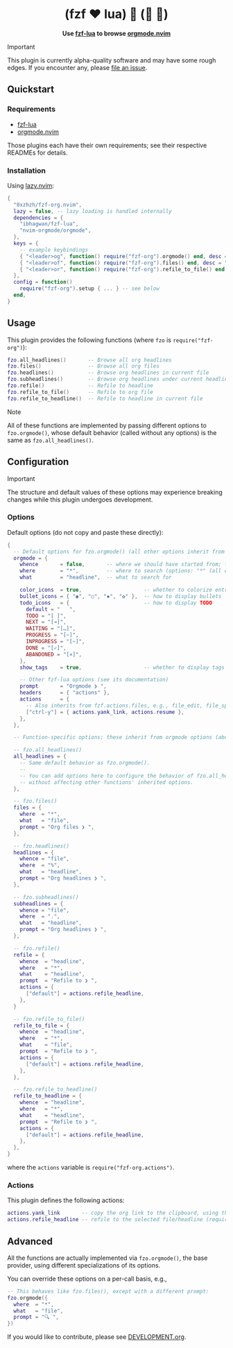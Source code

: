 <div align="center">

# (fzf :heart: lua) :handshake: (:unicorn: :dancers:)

**Use [fzf-lua][fzf-lua] to browse [orgmode.nvim][orgmode.nvim]**

</div>

[fzf-lua]: https://github.com/ibhagwan/fzf-lua
[orgmode.nvim]: https://github.com/nvim-orgmode/orgmode

> [!IMPORTANT]
> This plugin is currently alpha-quality software and may have some rough edges.
> If you encounter any, please [file an issue](https://github.com/0xzhzh/fzf-org.nvim/issues/new).

## Quickstart

### Requirements

- [fzf-lua][fzf-lua]
- [orgmode.nvim][orgmode.nvim]

Those plugins each have their own requirements; see their respective READMEs for details.

### Installation

Using [lazy.nvim](https://github.com/folke/lazy.nvim):

```lua
{
  "0xzhzh/fzf-org.nvim",
  lazy = false, -- lazy loading is handled internally
  dependencies = {
    "ibhagwan/fzf-lua",
    "nvim-orgmode/orgmode",
  },
  keys = {
    -- example keybindings
    { "<leader>og", function() require("fzf-org").orgmode() end, desc = "org-browse" },
    { "<leader>of", function() require("fzf-org").files() end, desc = "org-files" },
    { "<leader>or", function() require("fzf-org").refile_to_file() end, desc = "org-refile" },
  },
  config = function()
    require("fzf-org").setup { ... } -- see below
  end,
}
```

## Usage

This plugin provides the following functions (where `fzo` is `require("fzf-org")`):

```lua
fzo.all_headlines()       -- Browse all org headlines
fzo.files()               -- Browse all org files
fzo.headlines()           -- Browse org headlines in current file
fzo.subheadlines()        -- Browse org headlines under current headline/file
fzo.refile()              -- Refile to headline
fzo.refile_to_file()      -- Refile to org file
fzo.refile_to_headline()  -- Refile to headline in current file
```

> [!NOTE]
> All of these functions are implemented by passing different options to `fzo.orgmode()`,
> whose default behavior (called without any options) is the same as `fzo.all_headlines()`.

## Configuration

> [!IMPORTANT]
> The structure and default values of these options may experience breaking changes
> while this plugin undergoes development.

### Options

Default options (do not copy and paste these directly):

```lua
{
  -- Default options for fzo.orgmode() (all other options inherit from this)
  orgmode = {
    whence       = false,       -- where we should have started from; false means don't care
    where        = "*",         -- where to search (options: "*" (all org files), "%" (current file), "." (current headline))
    what         = "headline",  -- what to search for

    color_icons  = true,                    -- whether to colorize entries
    bullet_icons = { "◉", "○", "✸", "✿" },  -- how to display bullets
    todo_icons   = {                        -- how to display TODO
      default = "   ",
      TODO = "[ ]",
      NEXT = "[➔]",
      WAITING = "[…]",
      PROGRESS = "[~]",
      INPROGRESS = "[~]",
      DONE = "[✓]",
      ABANDONED = "[⨯]",
    },
    show_tags    = true,                    -- whether to display tags

    -- Other fzf-lua options (see its documentation)
    prompt       = "Orgmode ❯ ",
    headers      = { "actions" },
    actions      = {
      -- Also inherits from fzf.actions.files, e.g., file_edit, file_split, etc.
      ["ctrl-y"] = { actions.yank_link, actions.resume },
    },
  },

  -- Function-specific options; these inherit from orgmode options (above)

  -- fzo.all_headlines()
  all_headlines = {
    -- Same default behavior as fzo.orgmode().
    --
    -- You can add options here to configure the behavior of fzo.all_headlines()
    -- without affecting other functions' inherited options.
  },

  -- fzo.files()
  files = {
    where  = "*",
    what   = "file",
    prompt = "Org files ❯ ",
  },

  -- fzo.headlines()
  headlines = {
    whence = "file",
    where  = "%",
    what   = "headline",
    prompt = "Org headlines ❯ ",
  },

  -- fzo.subheadlines()
  subheadlines = {
    whence = "file",
    where  = ".",
    what   = "headline",
    prompt = "Org headlines ❯ ",
  },

  -- fzo.refile()
  refile = {
    whence  = "headline",
    where   = "*",
    what    = "headline",
    prompt  = "Refile to ❯ ",
    actions = {
      ["default"] = actions.refile_headline,
    },
  }

  -- fzo.refile_to_file()
  refile_to_file = {
    whence  = "headline",
    where   = "*",
    what    = "file",
    prompt  = "Refile to ❯ ",
    actions = {
      ["default"] = actions.refile_headline,
    },
  },

  -- fzo.refile_to_headline()
  refile_to_headline = {
    whence  = "headline",
    where   = "*",
    what    = "headline",
    prompt  = "Refile to ❯ ",
    actions = {
      ["default"] = actions.refile_headline,
    },
  },
}
```

where the `actions` variable is `require("fzf-org.actions")`.

### Actions

This plugin defines the following actions:

```lua
actions.yank_link       -- copy the org link to the clipboard, using the
actions.refile_headline -- refile to the selected file/headline (requires whence = "headline")
```

## Advanced

All the functions are actually implemented via `fzo.orgmode()`, the base provider,
using different specializations of its options.

You can override these options on a per-call basis, e.g.,

```lua
-- This behaves like fzo.files(), except with a different prompt:
fzo.orgmode({
  where  = "*",
  what   = "file",
  prompt = "🔍 ",
})
```

If you would like to contribute, please see [DEVELOPMENT.org](DEVELOPMENT.org).
